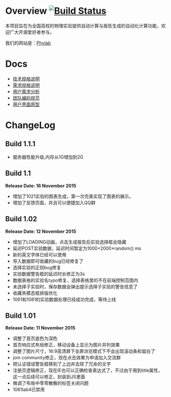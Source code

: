 # Overview [![Build Status](https://drone.io/github.com/buaase/Phylab-Web/status.png)](https://drone.io/github.com/buaase/Phylab-Web/latest)

本项目旨在为全国高校的物理实验提供自动计算与报告生成的自动化计算功能，欢迎广大开源爱好者参与。

我们的网站是：[Phylab](http://121.42.204.94)

# Docs

- [技术规格说明](https://github.com/buaase/Phylab-Web/blob/master/docs/Back-end-frame.md)
- [需求规格说明](https://github.com/buaase/Phylab-Web/blob/master/docs/Require-Specification.md)
- [用户需求分析](https://github.com/buaase/Phylab-Web/blob/master/docs/User-needs.md)
- [团队编码规范](https://github.com/buaase/Phylab-Web/blob/master/docs/PSR-SE.md)
- [用户界面原型](https://github.com/buaase/Phylab-Web/blob/master/docs/User-Interface.md)


# ChangeLog
## Build 1.1.1
- 服务器性能升级,内存从1G增加到2G

## Build 1.1
**Release Date: 16 November 2015**
- 增加了1021实验的图表生成，第一次完美实现了图表的展示。
- 增加了反馈页面，并且可以便捷加入QQ群

## Build 1.02
**Release Date: 12 November 2015**
- 增加了LOADING动画，点击生成报告后实验选择框会隐藏
- 延迟POST实验数据，延迟时间暂定为1000+2000*random() ms
- 新的英文字体已经可以使用
- 导入数据即可收藏的bug已经修复了
- 选择实验的正则bug修复
- 实验数据警告框的延迟时长修正为3s
- 数据表格的实验名typo修复，选择表格里的不在前端控制范围内
- 未选择子实验时，保存数据会弹出提示选择子实验的警告信息了
- 收藏夹模态框排版优化
- 1061和1081的实验数据处理已经成功完成，等待上线

## Build 1.01
**Release Date: 11 November 2015**
- 调整了首页底色为深色
- 首页响应式布局修正，移动设备上显示为图片并列效果
- 调整了图片尺寸，16:9高清屏下全屏浏览模式下不会出现滚动条和留白了
- join community修正，现在点击效果为申请加入交流群
- 把认证错误警告框移到了上边并去除了冗余的文字
- 注册页逻辑修正，现在IE也可以正确检查表达式了，不过由于用到title属性，这一点后续可以修正，封装到JS里面
- 微调了布局中零零散散的标签关闭问题
- 1061lab4已禁用

